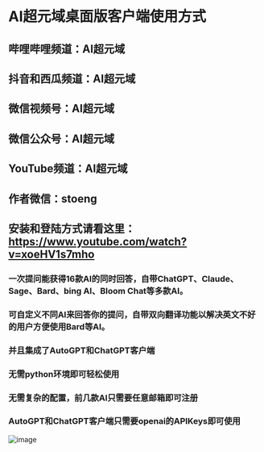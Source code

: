 # AI超元域桌面版客户端使用方式

 ## 哔哩哔哩频道：AI超元域
 
 ## 抖音和西瓜频道：AI超元域
 
 ## 微信视频号：AI超元域
 
 ## 微信公众号：AI超元域
 
 ## YouTube频道：AI超元域
 
 ## 作者微信：stoeng

## 安装和登陆方式请看这里：https://www.youtube.com/watch?v=xoeHV1s7mho

### 一次提问能获得16款AI的同时回答，自带ChatGPT、Claude、Sage、Bard、bing AI、Bloom Chat等多款AI。

### 可自定义不同AI来回答你的提问，自带双向翻译功能以解决英文不好的用户方便使用Bard等AI。

### 并且集成了AutoGPT和ChatGPT客户端

### 无需python环境即可轻松使用

### 无需复杂的配置，前几款AI只需要任意邮箱即可注册

### AutoGPT和ChatGPT客户端只需要openai的APIKeys即可使用


![image](https://user-images.githubusercontent.com/42172631/237026727-41db0f13-5c7c-4ceb-9014-9738432a6442.png)

